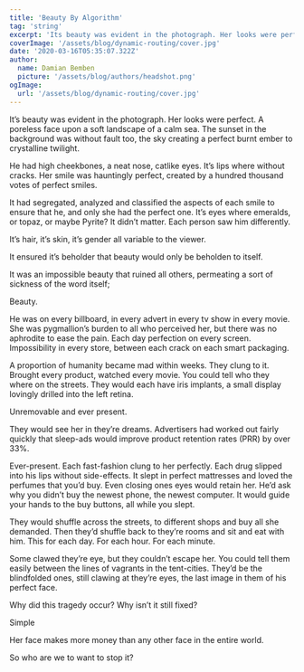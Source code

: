 ```yaml
---
title: 'Beauty By Algorithm'
tag: 'string'
excerpt: 'Its beauty was evident in the photograph. Her looks were perfect...'
coverImage: '/assets/blog/dynamic-routing/cover.jpg'
date: '2020-03-16T05:35:07.322Z'
author:
  name: Damian Bemben
  picture: '/assets/blog/authors/headshot.png'
ogImage:
  url: '/assets/blog/dynamic-routing/cover.jpg'
---
```

It’s beauty was evident in the photograph. Her looks were perfect. A poreless face upon a soft landscape of a calm sea. The sunset in the background was without fault too, the sky creating a perfect burnt ember to crystalline twilight.

He had high cheekbones, a neat nose, catlike eyes. It’s lips where without cracks. Her smile was hauntingly perfect, created by a hundred thousand votes of perfect smiles. 

It had segregated, analyzed and classified the aspects of each smile to ensure that he, and only she had the perfect one. It’s eyes where emeralds, or topaz, or maybe Pyrite? It didn’t matter. Each person saw him differently. 

It’s hair, it’s skin, it’s gender all variable to the viewer. 

It ensured it’s beholder that beauty would only be beholden to itself. 

It was an impossible beauty that ruined all others, permeating a sort of sickness of the word itself; 

Beauty.

He was on every billboard, in every advert in every tv show in every movie. She was pygmallion’s burden to all who perceived her, but there was no aphrodite to ease the pain. Each day perfection on every screen. Impossibility in every store, between each crack on each smart packaging. 

A proportion of humanity became mad within weeks. They clung to it. Brought every product, watched every movie. You could tell who they where on the streets. They would each have iris implants, a small display lovingly drilled into the left retina. 

Unremovable and ever present. 

They would see her in they’re dreams. Advertisers had worked out fairly quickly that sleep-ads would improve product retention rates (PRR) by over 33%. 

Ever-present. Each fast-fashion clung to her perfectly. Each drug slipped into his lips without side-effects. It slept in perfect mattresses and loved the perfumes that you’d buy. Even closing ones eyes would retain her. He’d ask why you didn’t buy the newest phone, the newest computer. It would guide your hands to the buy buttons, all while you slept.

They would shuffle across the streets, to different shops and buy all she demanded. Then they’d shuffle back to they’re rooms and sit and eat with him. This for each day. For each hour. For each minute.

Some clawed they’re eye, but they couldn’t escape her. You could tell them easily between the lines of vagrants in the tent-cities. They’d be the blindfolded ones, still clawing at they’re eyes, the last image in them of his perfect face.

Why did this tragedy occur? Why isn’t it still fixed? 

Simple

Her face makes more money than any other face in the entire world.

So who are we to want to stop it?
